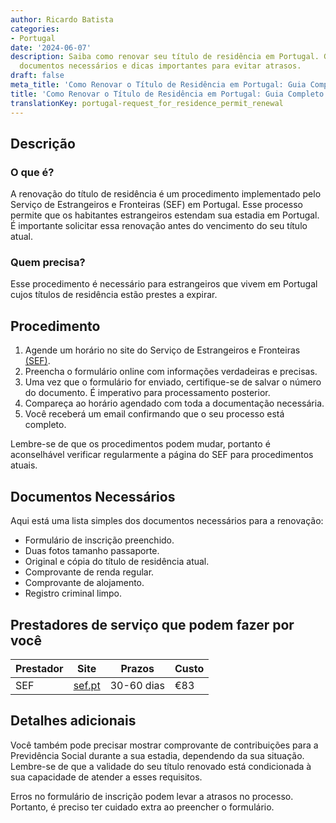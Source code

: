 ```yaml
---
author: Ricardo Batista
categories:
- Portugal
date: '2024-06-07'
description: Saiba como renovar seu título de residência em Portugal. Guia com procedimentos,
  documentos necessários e dicas importantes para evitar atrasos.
draft: false
meta_title: 'Como Renovar o Título de Residência em Portugal: Guia Completo'
title: 'Como Renovar o Título de Residência em Portugal: Guia Completo'
translationKey: portugal-request_for_residence_permit_renewal
---
```



## Descrição

### O que é?
A renovação do título de residência é um procedimento implementado pelo Serviço de Estrangeiros e Fronteiras (SEF) em Portugal. Esse processo permite que os habitantes estrangeiros estendam sua estadia em Portugal. É importante solicitar essa renovação antes do vencimento do seu título atual.

### Quem precisa?
Esse procedimento é necessário para estrangeiros que vivem em Portugal cujos títulos de residência estão prestes a expirar.

## Procedimento

1. Agende um horário no site do Serviço de Estrangeiros e Fronteiras [(SEF)](https://www.sef.pt/).
2. Preencha o formulário online com informações verdadeiras e precisas.
3. Uma vez que o formulário for enviado, certifique-se de salvar o número do documento. É imperativo para processamento posterior.
4. Compareça ao horário agendado com toda a documentação necessária.
5. Você receberá um email confirmando que o seu processo está completo.

Lembre-se de que os procedimentos podem mudar, portanto é aconselhável verificar regularmente a página do SEF para procedimentos atuais.

## Documentos Necessários

Aqui está uma lista simples dos documentos necessários para a renovação:

- Formulário de inscrição preenchido.
- Duas fotos tamanho passaporte.
- Original e cópia do título de residência atual.
- Comprovante de renda regular.
- Comprovante de alojamento.
- Registro criminal limpo.

## Prestadores de serviço que podem fazer por você

| Prestador       |     Site                                    |     Prazos     |       Custo      |
| --------------- | -------------------------------------| ---------------   | -------------- |
| SEF               |  [sef.pt](https://www.sef.pt/)          |      30-60 dias |  €83            |

## Detalhes adicionais

Você também pode precisar mostrar comprovante de contribuições para a Previdência Social durante a sua estadia, dependendo da sua situação. Lembre-se de que a validade do seu título renovado está condicionada à sua capacidade de atender a esses requisitos.

Erros no formulário de inscrição podem levar a atrasos no processo. Portanto, é preciso ter cuidado extra ao preencher o formulário.